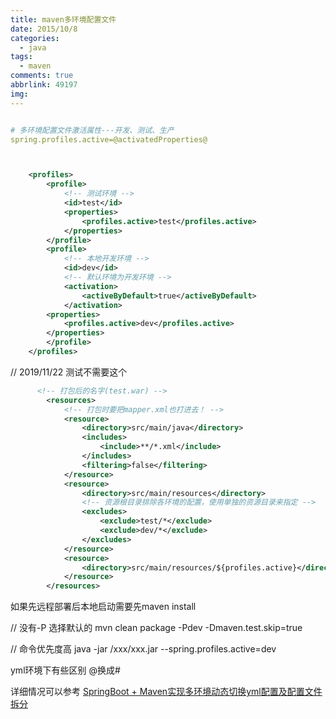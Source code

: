 ```yaml
---
title: maven多环境配置文件
date: 2015/10/8
categories:
  - java
tags:
  - maven
comments: true
abbrlink: 49197
img:
---
```


```yml

# 多环境配置文件激活属性---开发、测试、生产
spring.profiles.active=@activatedProperties@


```



```xml


    <profiles>
        <profile>
            <!-- 测试环境 -->
            <id>test</id>
            <properties>
                <profiles.active>test</profiles.active>
            </properties>
        </profile>
        <profile>
            <!-- 本地开发环境 -->
            <id>dev</id>
            <!-- 默认环境为开发环境 -->
            <activation>
                <activeByDefault>true</activeByDefault>
            </activation>
        <properties>
            <profiles.active>dev</profiles.active>
        </properties>
        </profile>
    </profiles>


```

// 2019/11/22 测试不需要这个
```xml
      <!-- 打包后的名字(test.war) -->
        <resources>
            <!-- 打包时要把mapper.xml也打进去！ -->
            <resource>
                <directory>src/main/java</directory>
                <includes>
                    <include>**/*.xml</include>
                </includes>
                <filtering>false</filtering>
            </resource>
            <resource>
                <directory>src/main/resources</directory>
                <!-- 资源根目录排除各环境的配置，使用单独的资源目录来指定 -->
                <excludes>
                    <exclude>test/*</exclude>
                    <exclude>dev/*</exclude>
                </excludes>
            </resource>
            <resource>
                <directory>src/main/resources/${profiles.active}</directory>
            </resource>
        </resources>


```

如果先远程部署后本地启动需要先maven install

// 没有-P 选择默认的
mvn clean package -Pdev  -Dmaven.test.skip=true


// 命令优先度高
java -jar  /xxx/xxx.jar  --spring.profiles.active=dev 

yml环境下有些区别 @换成#

详细情况可以参考 [SpringBoot + Maven实现多环境动态切换yml配置及配置文件拆分](https://blog.csdn.net/colton_null/article/details/82145467)